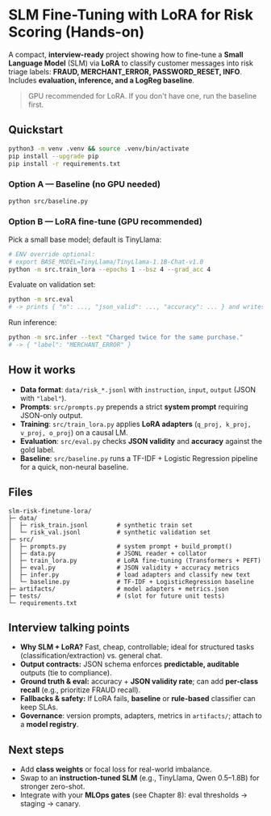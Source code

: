# SLM Fine-Tuning with LoRA for Risk Scoring (Hands-on)

A compact, **interview-ready** project showing how to fine-tune a **Small Language Model** (SLM) via **LoRA** to classify customer messages into risk triage labels:
**FRAUD, MERCHANT_ERROR, PASSWORD_RESET, INFO**. Includes **evaluation, inference, and a LogReg baseline**.

> GPU recommended for LoRA. If you don't have one, run the baseline first.

## Quickstart

```bash
python3 -m venv .venv && source .venv/bin/activate
pip install --upgrade pip
pip install -r requirements.txt
```

### Option A — Baseline (no GPU needed)
```bash
python src/baseline.py
```

### Option B — LoRA fine-tune (GPU recommended)
Pick a small base model; default is TinyLlama:
```bash
# ENV override optional:
# export BASE_MODEL=TinyLlama/TinyLlama-1.1B-Chat-v1.0
python -m src.train_lora --epochs 1 --bsz 4 --grad_acc 4
```

Evaluate on validation set:
```bash
python -m src.eval
# -> prints { "n": ..., "json_valid": ..., "accuracy": ... } and writes artifacts/metrics.json
```

Run inference:
```bash
python -m src.infer --text "Charged twice for the same purchase."
# -> { "label": "MERCHANT_ERROR" }
```

## How it works
- **Data format**: `data/risk_*.jsonl` with `instruction`, `input`, `output` (JSON with `"label"`).
- **Prompts**: `src/prompts.py` prepends a strict **system prompt** requiring JSON-only output.
- **Training**: `src/train_lora.py` applies **LoRA adapters** (`q_proj, k_proj, v_proj, o_proj`) on a causal LM.
- **Evaluation**: `src/eval.py` checks **JSON validity** and **accuracy** against the gold label.
- **Baseline**: `src/baseline.py` runs a TF-IDF + Logistic Regression pipeline for a quick, non-neural baseline.

## Files
```
slm-risk-finetune-lora/
├─ data/
│  ├─ risk_train.jsonl        # synthetic train set
│  └─ risk_val.jsonl          # synthetic validation set
├─ src/
│  ├─ prompts.py              # system prompt + build_prompt()
│  ├─ data.py                 # JSONL reader + collator
│  ├─ train_lora.py           # LoRA fine-tuning (Transformers + PEFT)
│  ├─ eval.py                 # JSON validity + accuracy metrics
│  ├─ infer.py                # load adapters and classify new text
│  └─ baseline.py             # TF-IDF + LogisticRegression baseline
├─ artifacts/                 # model adapters + metrics.json
├─ tests/                     # (slot for future unit tests)
└─ requirements.txt
```

## Interview talking points
- **Why SLM + LoRA?** Fast, cheap, controllable; ideal for structured tasks (classification/extraction) vs. general chat.
- **Output contracts:** JSON schema enforces **predictable, auditable** outputs (tie to compliance).
- **Ground truth & eval:** accuracy + **JSON validity rate**; can add **per-class recall** (e.g., prioritize FRAUD recall).
- **Fallbacks & safety:** If LoRA fails, **baseline** or **rule-based** classifier can keep SLAs.
- **Governance**: version prompts, adapters, metrics in `artifacts/`; attach to a **model registry**.

## Next steps
- Add **class weights** or focal loss for real-world imbalance.
- Swap to an **instruction-tuned SLM** (e.g., TinyLlama, Qwen 0.5–1.8B) for stronger zero-shot.
- Integrate with your **MLOps gates** (see Chapter 8): eval thresholds → staging → canary.
